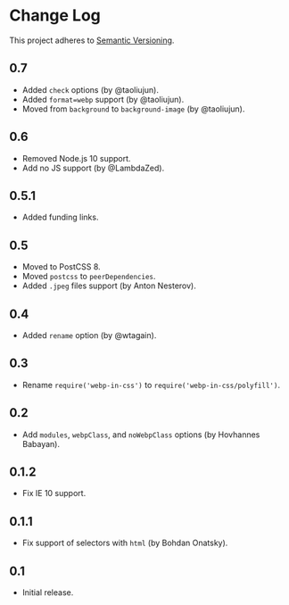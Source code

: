 # Change Log
This project adheres to [Semantic Versioning](http://semver.org/).

## 0.7
* Added `check` options (by @taoliujun).
* Added `format=webp` support (by @taoliujun).
* Moved from `background` to `background-image` (by @taoliujun).

## 0.6
* Removed Node.js 10 support.
* Add no JS support (by @LambdaZed).

## 0.5.1
* Added funding links.

## 0.5
* Moved to PostCSS 8.
* Moved `postcss` to `peerDependencies`.
* Added `.jpeg` files support (by Anton Nesterov).

## 0.4
* Added `rename` option (by @wtagain).

## 0.3
* Rename `require('webp-in-css')` to `require('webp-in-css/polyfill')`.

## 0.2
* Add `modules`, `webpClass`, and `noWebpClass` options (by Hovhannes Babayan).

## 0.1.2
* Fix IE 10 support.

## 0.1.1
* Fix support of selectors with `html` (by Bohdan Onatsky).

## 0.1
* Initial release.
